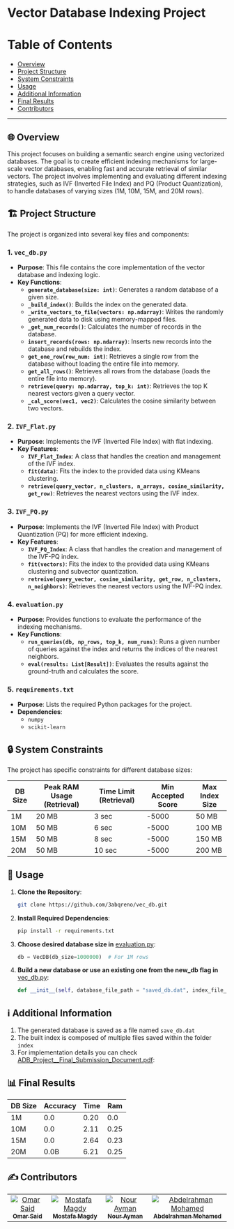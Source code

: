 # Vector Database Indexing Project
# Table of Contents

- [Overview](#overview)
- [Project Structure](#structure)
- [System Constraints](#constraints)
- [Usage](#usage)
- [Additional Information](#info)
- [Final Results](#results)
- [Contributors](#contributors)

---
## 🌐 Overview <a name="overview"></a>
This project focuses on building a semantic search engine using vectorized databases. The goal is to create efficient indexing mechanisms for large-scale vector databases, enabling fast and accurate retrieval of similar vectors. The project involves implementing and evaluating different indexing strategies, such as IVF (Inverted File Index) and PQ (Product Quantization), to handle databases of varying sizes (1M, 10M, 15M, and 20M rows).

## 🏗️ Project Structure <a name="structure"></a>
The project is organized into several key files and components:

### 1. **`vec_db.py`**
   - **Purpose**: This file contains the core implementation of the vector database and indexing logic.
   - **Key Functions**:
     - **`generate_database(size: int)`**: Generates a random database of a given size.
     - **`_build_index()`**: Builds the index on the generated data.
     - **`_write_vectors_to_file(vectors: np.ndarray)`**: Writes the randomly generated data to disk using memory-mapped files.
     - **`_get_num_records()`**: Calculates the number of records in the database.
     - **`insert_records(rows: np.ndarray)`**: Inserts new records into the database and rebuilds the index.
     - **`get_one_row(row_num: int)`**: Retrieves a single row from the database without loading the entire file into memory.
     - **`get_all_rows()`**: Retrieves all rows from the database (loads the entire file into memory).
     - **`retrieve(query: np.ndarray, top_k: int)`**: Retrieves the top K nearest vectors given a query vector.
     - **`_cal_score(vec1, vec2)`**: Calculates the cosine similarity between two vectors.

### 2. **`IVF_Flat.py`**
   - **Purpose**: Implements the IVF (Inverted File Index) with flat indexing.
   - **Key Features**:
     - **`IVF_Flat_Index`**: A class that handles the creation and management of the IVF index.
     - **`fit(data)`**: Fits the index to the provided data using KMeans clustering.
     - **`retrieve(query_vector, n_clusters, n_arrays, cosine_similarity, get_row)`**: Retrieves the nearest vectors using the IVF index.

### 3. **`IVF_PQ.py`**
   - **Purpose**: Implements the IVF (Inverted File Index) with Product Quantization (PQ) for more efficient indexing.
   - **Key Features**:
     - **`IVF_PQ_Index`**: A class that handles the creation and management of the IVF-PQ index.
     - **`fit(vectors)`**: Fits the index to the provided data using KMeans clustering and subvector quantization.
     - **`retreive(query_vector, cosine_similarity, get_row, n_clusters, n_neighbors)`**: Retrieves the nearest vectors using the IVF-PQ index.

### 4. **`evaluation.py`**
   - **Purpose**: Provides functions to evaluate the performance of the indexing mechanisms.
   - **Key Functions**:
     - **`run_queries(db, np_rows, top_k, num_runs)`**: Runs a given number of queries against the index and returns the indices of the nearest neighbors.
     - **`eval(results: List[Result])`**: Evaluates the results against the ground-truth and calculates the score.

### 5. **`requirements.txt`**
   - **Purpose**: Lists the required Python packages for the project.
   - **Dependencies**:
     - `numpy`
     - `scikit-learn`

## 🔒 System Constraints <a name="constraints"></a>
The project has specific constraints for different database sizes:

| DB Size | Peak RAM Usage (Retrieval) | Time Limit (Retrieval) | Min Accepted Score | Max Index Size |
|---------|----------------------------|------------------------|--------------------|----------------|
| 1M      | 20 MB                      | 3 sec                  | -5000              | 50 MB          |
| 10M     | 50 MB                      | 6 sec                  | -5000              | 100 MB         |
| 15M     | 50 MB                      | 8 sec                  | -5000              | 150 MB         |
| 20M     | 50 MB                      | 10 sec                 | -5000              | 200 MB         |

## 🚀 Usage <a name="usage"></a>
1. **Clone the Repository**:
   ```bash
   git clone https://github.com/3abqreno/vec_db.git
   ```
2. **Install Required Dependencies**:
    ```bash 
    pip install -r requirements.txt
    ```
3.  **Choose desired database size in** [evaluation.py](evaluation.py):
    ```python 
    db = VecDB(db_size=1000000)  # For 1M rows
    ```
4. **Build a new database or use an existing one from the new_db flag in** [vec_db.py](vec_db.py):
    ```python
    def __init__(self, database_file_path = "saved_db.dat", index_file_path = "index", new_db = True, db_size = None) -> None:
    ```
## ℹ️ Additional Information <a name="info"></a>
1. The generated database is saved as a file named ```save_db.dat```
2. The built index is composed of multiple files saved within the folder ```index```
3. For implementation details you can check [ADB_Project__Final_Submission_Document.pdf](ADB_Project__Final_Submission_Document.pdf):

## 📊 Final Results <a name="results"></a>
| DB Size | Accuracy | Time  |  Ram |
|---------|----------|-------|------|
| 1M      |  0.0    | 0.20   | 0.0  |
| 10M     |  0.0    | 2.11   | 0.25 |
| 15M     |  0.0    | 2.64   | 0.23 |
| 20M     |  0.0B   | 6.21   | 0.25 |

## ✍️ Contributors <a name = "contributors"></a>

<table>
  <tr>
   <td align="center">
    <a href="https://github.com/Omar-Said-4" target="_black">
    <img src="https://avatars.githubusercontent.com/u/87082462?v=4"  alt="Omar Said"/>
    <br />
    <sub><b>Omar Said</b></sub></a>
    </td>
   <td align="center">
    <a href="https://github.com/MostafaMagdyy" target="_black">
    <img src="https://avatars.githubusercontent.com/u/97239596?v=4" alt="Mostafa Magdy"/>
    <br />
    <sub><b>Mostafa Magdy</b></sub></a>
    </td>
<td align="center">
    <a href="https://github.com/nouraymanh" target="_black">
    <img src="https://avatars.githubusercontent.com/u/102790603?v=4" alt="Nour Ayman"/>
    <br />
    <sub><b>Nour Ayman</b></sub></a>
    </td>
<td align="center">
    <a href="https://github.com/3abqreno" target="_black">
    <img src="https://avatars.githubusercontent.com/u/102177769?v=4" alt="Abdelrahman Mohamed"/>
    <br />
    <sub><b>Abdelrahman Mohamed</b></sub></a>
    </td>
  </tr>
</table>
